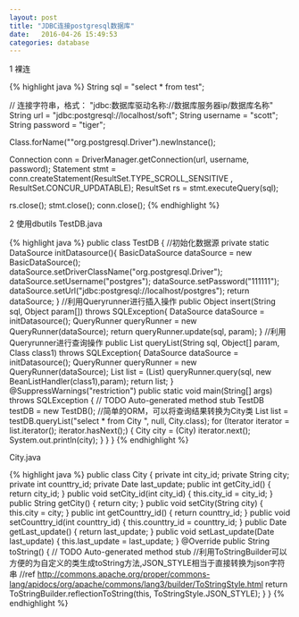 ```yaml
---
layout: post
title: "JDBC连接postgresql数据库"
date:   2016-04-26 15:49:53
categories: database
---
```


1 裸连

{% highlight java %}
String sql = "select * from test";

// 连接字符串，格式： "jdbc:数据库驱动名称://数据库服务器ip/数据库名称"
String url = "jdbc:postgresql://localhost/soft";
String username = "scott";
String password = "tiger";

Class.forName(""org.postgresql.Driver").newInstance();

Connection conn = DriverManager.getConnection(url, username, password); 
Statement  stmt = conn.createStatement(ResultSet.TYPE_SCROLL_SENSITIVE
                                     , ResultSet.CONCUR_UPDATABLE);
ResultSet  rs   = stmt.executeQuery(sql);

rs.close();
stmt.close();
conn.close();
{% endhighlight %}

2 使用dbutils
TestDB.java

{% highlight java %}
public class TestDB {
  //初始化数据源
	private  static DataSource initDatasource(){
		BasicDataSource dataSource = new BasicDataSource();
		dataSource.setDriverClassName("org.postgresql.Driver");
		dataSource.setUsername("postgres");
		dataSource.setPassword("111111");
		dataSource.setUrl("jdbc:postgresql://localhost/postgres");
		return dataSource;
	}
	//利用Queryrunner进行插入操作
	public Object insert(String sql, Object param[]) throws SQLException{
		DataSource dataSource = initDatasource();
		QueryRunner queryRunner = new QueryRunner(dataSource);
		return queryRunner.update(sql, param);
	}
	//利用Queryrunner进行查询操作
	public List<City> queryList(String sql, Object[] param, Class class1) throws SQLException{
		DataSource dataSource = initDatasource();
		QueryRunner queryRunner = new QueryRunner(dataSource);
		List<City> list = (List<City>) queryRunner.query(sql, new BeanListHandler<City>(class1),param);
		return list;
	} 
	@SuppressWarnings("restriction")
	public static void main(String[] args) throws SQLException {
		// TODO Auto-generated method stub
		TestDB testDB = new TestDB();
		//简单的ORM，可以将查询结果转换为City类
		List<City> list = testDB.queryList("select * from City ", null, City.class);
		for (Iterator iterator = list.iterator(); iterator.hasNext();) {
			City city = (City) iterator.next();
			System.out.println(city);
		}
	}
}
{% endhighlight %}

City.java

{% highlight java %}
public class City {
	private int city_id;
	private String city;
	private int counttry_id;
	private Date last_update;
	public int getCity_id() {
		return city_id;
	}
	public void setCity_id(int city_id) {
		this.city_id = city_id;
	}
	public String getCity() {
		return city;
	}
	public void setCity(String city) {
		this.city = city;
	}
	public int getCounttry_id() {
		return counttry_id;
	}
	public void setCounttry_id(int counttry_id) {
		this.counttry_id = counttry_id;
	}
	public Date getLast_update() {
		return last_update;
	}
	public void setLast_update(Date last_update) {
		this.last_update = last_update;
	}
	@Override
	public String toString() {
		// TODO Auto-generated method stub
		//利用ToStringBuilder可以方便的为自定义的类生成toString方法,JSON_STYLE相当于直接转换为json字符串
		//ref http://commons.apache.org/proper/commons-lang/apidocs/org/apache/commons/lang3/builder/ToStringStyle.html
		return ToStringBuilder.reflectionToString(this, ToStringStyle.JSON_STYLE);
	}
}
{% endhighlight %}
